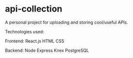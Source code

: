 # api-collection
A personal project for uploading and storing cool/useful APIs.

Technologies used:

Frontend:
React.js
HTML
CSS

Backend:
Node
Express
Knex
PostgreSQL

